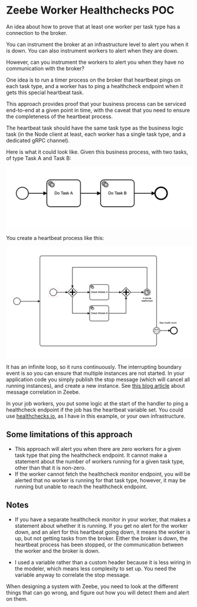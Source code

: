 # Zeebe Worker Healthchecks POC

An idea about how to prove that at least one worker per task type has a connection to the broker.

You can instrument the broker at an infrastructure level to alert you when it is down. You can also instrument workers to alert when they are down.

However, can you instrument the workers to alert you when they have no communication with the broker?

One idea is to run a timer process on the broker that heartbeat pings on each task type, and a worker has to ping a healthcheck endpoint when it gets this special heartbeat task.

This approach provides proof that your business process can be serviced end-to-end at a given point in time, with the caveat that you need to ensure the completeness of the heartbeat process.

The heartbeat task should have the same task type as the business logic task (in the Node client at least, each worker has a single task type, and a dedicated gRPC channel).

Here is what it could look like. Given this business process, with two tasks, of type Task A and Task B:

![](img/business.process.png)

You create a heartbeat process like this:

![](img/bpmn.png)

It has an infinite loop, so it runs continuously. The interrupting boundary event is so you can ensure that multiple instances are not started. In your application code you simply publish the stop message (which will cancel all running instances), and create a new instance. See [this blog article](https://zeebe.io/blog/2019/08/zeebe-message-correlation/) about message correlation in Zeebe.

In your job workers, you put some logic at the start of the handler to ping a healthcheck endpoint if the job has the heartbeat variable set. You could use [healthchecks.io](https://healthchecks.io), as I have in this example, or your own infrastructure.

## Some limitations of this approach

* This approach will alert you when there are zero workers for a given task type that ping the healthcheck endpoint. It cannot make a statement about the number of workers running for a given task type, other than that it is non-zero.
* If the worker cannot fetch the healthcheck monitor endpoint, you will be alerted that no worker is running for that task type, however, it may be running but unable to reach the healthcheck endpoint.

## Notes

* If you have a separate healthcheck monitor in your worker, that makes a statement about whether it is running. If you get no alert for the worker down, and an alert for this heartbeat going down, it means the worker is up, but not getting tasks from the broker. Either the broker is down, the heartbeat process has been stopped, or the communication between the worker and the broker is down.

* I used a variable rather than a custom header because it is less wiring in the modeler, which means less complexity to set up. You need the variable anyway to correlate the stop message.

When designing a system with Zeebe, you need to look at the different things that can go wrong, and figure out how you will detect them and alert on them.

